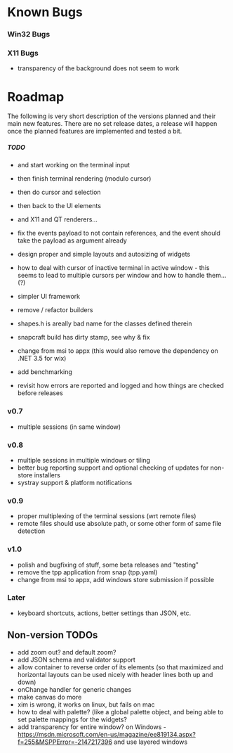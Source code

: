 ﻿# Known Bugs

### Win32 Bugs

### X11 Bugs

- transparency of the background does not seem to work

# Roadmap

The following is very short description of the versions planned and their main new features. There are no set release dates, a release will happen once the planned features are implemented and tested a bit.

##### TODO

- and start working on the terminal input
- then finish terminal rendering (modulo cursor)
- then do cursor and selection
- then back to the UI elements
- and X11 and QT renderers...


- fix the events payload to not contain references, and the event should take the payload as argument already

- design proper and simple layouts and autosizing of widgets

- how to deal with cursor of inactive terminal in active window - this seems to lead to multiple cursors per window and how to handle them... (?)

- simpler UI framework
- remove / refactor builders
- shapes.h is areally bad name for the classes defined therein

- snapcraft build has dirty stamp, see why & fix
- change from msi to appx (this would also remove the dependency on .NET 3.5 for wix)

- add benchmarking
- revisit how errors are reported and logged and how things are checked before releases

### v0.7

- multiple sessions (in same window)

### v0.8

- multiple sessions in multiple windows or tiling
- better bug reporting support and optional checking of updates for non-store installers
- systray support & platform notifications

### v0.9

- proper multiplexing of the terminal sessions (wrt remote files)
- remote files should use absolute path, or some other form of same file detection

### v1.0

- polish and bugfixing of stuff, some beta releases and "testing"
- remove the tpp application from snap (tpp.yaml)
- change from msi to appx, add windows store submission if possible 

### Later

- keyboard shortcuts, actions, better settings than JSON, etc. 

## Non-version TODOs

- add zoom out? and default zoom? 
- add JSON schema and validator support
- allow container to reverse order of its elements (so that maximized and horizontal layouts can be used nicely with header lines both up and down)
- onChange handler for generic changes
- make canvas do more
- xim is wrong, it works on linux, but fails on mac
- how to deal with palette? (like a global palette object, and being able to set palette mappings for the widgets? 
- add transparency for entire window? on Windows - https://msdn.microsoft.com/en-us/magazine/ee819134.aspx?f=255&MSPPError=-2147217396 and use layered windows



